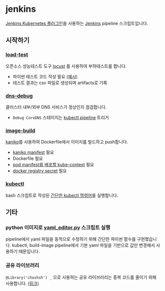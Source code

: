 # jenkins

[Jenkins Kubernetes 플러그인](https://plugins.jenkins.io/kubernetes/)을 사용하는 [Jenkins](https://www.jenkins.io/) pipeline 스크립트입니다.

## 시작하기

### [load-test](https://github.com/choshsh/devops-study/blob/master/jenkins/load-test)

오픈소스 성능테스트 도구 [locust](https://locust.io/) 를 사용하여 부하테스트를 합니다.

- 파이썬 테스트 코드 작성 필요 [(예시)](https://github.com/choshsh/devops-study/tree/master/script/loadtest)
- 테스트 결과는 csv 파일로 생성되며 artifacts로 기록

### [dns-debug](https://github.com/choshsh/devops-study/blob/master/jenkins/dns-debug)

클러스터 내부/외부 DNS 서비스가 정상인지 점검합니다.

- `Debug CoreDNS` 스테이지는 [kubectl pipeline](https://github.com/choshsh/devops-study/blob/master/jenkins/kubectl) 트리거

### [image-build](https://github.com/choshsh/devops-study/blob/master/jenkins/image-build)

[kaniko](https://github.com/GoogleContainerTools/kaniko#kaniko---build-images-in-kubernetes)를 사용하여 Dockerfile에서 이미지를 빌드하고 push합니다.

- [kaniko manifest](https://github.com/choshsh/devops-study/blob/master/manifest/utils/kaniko.yaml) 필요
- Dockerfile 필요
- [pod manifest를 배포할 kube-context](https://www.notion.so/Service-Account-170be563911d47ba8f37f5ad2debc4dd) 필요
- [docker registry secret](https://www.notion.so/kaniko-8eb722871ad14abba6832974b0cb0118) 필요

### [kubectl](https://github.com/choshsh/devops-study/blob/master/jenkins/kubectl)

bash 스크립트로 작성된 [간단한 kubectl 명령어](https://github.com/choshsh/devops-study/blob/master/script/kubectl_func.sh)를 실행합니다.

## 기타

### python 이미지로 [yaml_editor.py](https://github.com/choshsh/devops-study/blob/master/script/yaml_editor.py) 스크립트 실행

pipeline에서 yaml 파일을 동적으로 수정하기 위해 간단한 파이썬 함수를 구현했습니다. kubectl, build-image pipeline에서 기본 yaml 파일을 기반으로 값만 변경해서 사용하기 때문입니다.

### 공유 라이브러리

`@Library('choshsh') _` 으로 사용하는 공유 라이브러리는 중복 코드를 줄이기 위해 사용합니다. [(링크)](https://github.com/choshsh/jenkins-library.git)